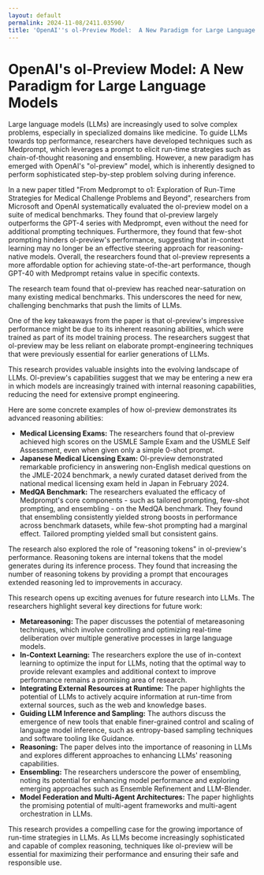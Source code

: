 ```yaml
---
layout: default
permalink: 2024-11-08/2411.03590/
title: 'OpenAI''s ol-Preview Model:  A New Paradigm for Large Language Models'
---
```


# OpenAI's ol-Preview Model:  A New Paradigm for Large Language Models

Large language models (LLMs) are increasingly used to solve complex problems, especially in specialized domains like medicine.  To guide LLMs towards top performance, researchers have developed techniques such as Medprompt, which leverages a prompt to elicit run-time strategies such as chain-of-thought reasoning and ensembling.  However, a new paradigm has emerged with OpenAI's "ol-preview" model, which is inherently designed to perform sophisticated step-by-step problem solving during inference. 

In a new paper titled "From Medprompt to o1: Exploration of Run-Time Strategies for Medical Challenge Problems and Beyond", researchers from Microsoft and OpenAI systematically evaluated the ol-preview model on a suite of medical benchmarks. They found that ol-preview largely outperforms the GPT-4 series with Medprompt, even without the need for additional prompting techniques.  Furthermore, they found that few-shot prompting hinders ol-preview's performance, suggesting that in-context learning may no longer be an effective steering approach for reasoning-native models.  Overall, the researchers found that ol-preview represents a more affordable option for achieving state-of-the-art performance, though GPT-40 with Medprompt retains value in specific contexts.

The research team found that ol-preview has reached near-saturation on many existing medical benchmarks.  This underscores the need for new, challenging benchmarks that push the limits of LLMs. 

One of the key takeaways from the paper is that ol-preview's impressive performance might be due to its inherent reasoning abilities, which were trained as part of its model training process.  The researchers suggest that ol-preview may be less reliant on elaborate prompt-engineering techniques that were previously essential for earlier generations of LLMs.  

This research provides valuable insights into the evolving landscape of LLMs.  Ol-preview's capabilities suggest that we may be entering a new era in which models are increasingly trained with internal reasoning capabilities, reducing the need for extensive prompt engineering. 

Here are some concrete examples of how ol-preview demonstrates its advanced reasoning abilities:

* **Medical Licensing Exams:**  The researchers found that ol-preview achieved high scores on the USMLE Sample Exam and the USMLE Self Assessment, even when given only a simple 0-shot prompt. 
* **Japanese Medical Licensing Exam:**  Ol-preview demonstrated remarkable proficiency in answering non-English medical questions on the JMLE-2024 benchmark, a newly curated dataset derived from the national medical licensing exam held in Japan in February 2024.
* **MedQA Benchmark:** The researchers evaluated the efficacy of Medprompt's core components - such as tailored prompting, few-shot prompting, and ensembling - on the MedQA benchmark.  They found that ensembling consistently yielded strong boosts in performance across benchmark datasets, while few-shot prompting had a marginal effect.  Tailored prompting yielded small but consistent gains.

The research also explored the role of "reasoning tokens" in ol-preview's performance.  Reasoning tokens are internal tokens that the model generates during its inference process.  They found that increasing the number of reasoning tokens by providing a prompt that encourages extended reasoning led to improvements in accuracy. 

This research opens up exciting avenues for future research into LLMs.  The researchers highlight several key directions for future work:

* **Metareasoning:** The paper discusses the potential of metareasoning techniques, which involve controlling and optimizing real-time deliberation over multiple generative processes in large language models.
* **In-Context Learning:**  The researchers explore the use of in-context learning to optimize the input for LLMs, noting that the optimal way to provide relevant examples and additional context to improve performance remains a promising area of research. 
* **Integrating External Resources at Runtime:** The paper highlights the potential of LLMs to actively acquire information at run-time from external sources, such as the web and knowledge bases.
* **Guiding LLM Inference and Sampling:** The authors discuss the emergence of new tools that enable finer-grained control and scaling of language model inference, such as entropy-based sampling techniques and software tooling like Guidance. 
* **Reasoning:** The paper delves into the importance of reasoning in LLMs and explores different approaches to enhancing LLMs' reasoning capabilities.
* **Ensembling:** The researchers underscore the power of ensembling, noting its potential for enhancing model performance and exploring emerging approaches such as Ensemble Refinement and LLM-Blender.
* **Model Federation and Multi-Agent Architectures:**  The paper highlights the promising potential of multi-agent frameworks and multi-agent orchestration in LLMs.

This research provides a compelling case for the growing importance of run-time strategies in LLMs.  As LLMs become increasingly sophisticated and capable of complex reasoning, techniques like ol-preview will be essential for maximizing their performance and ensuring their safe and responsible use.